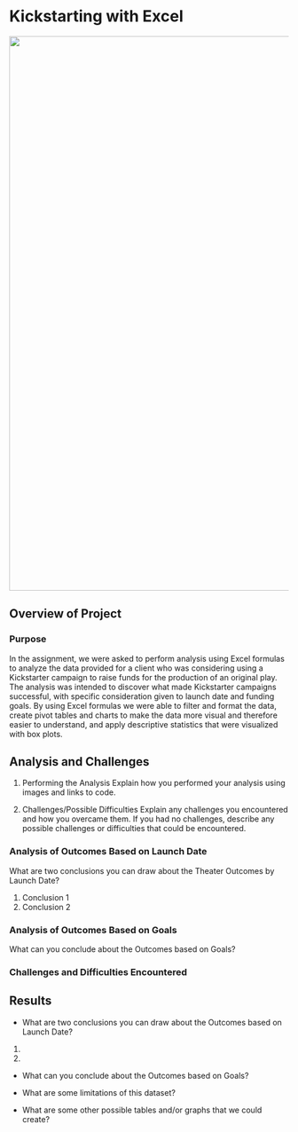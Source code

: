 
# Kickstarting with Excel<!--Photo below by Donald Tong from Pexels-->
<img src="https://github.com/tn64/kickstarter-analysis/blob/main/Resources/pexels-donald-tong-109669.png" width="1000">

## Overview of Project

### Purpose
In the assignment, we were asked to perform analysis using Excel formulas to analyze the data provided for a client who was considering using a Kickstarter campaign to raise funds for the production of an original play. The analysis was intended to discover what made Kickstarter campaigns successful, with specific consideration given to launch date and funding goals. By using Excel formulas we were able to filter and format the data, create pivot tables and charts to make the data more visual and therefore easier to understand, and apply descriptive statistics that were visualized with box plots.

## Analysis and Challenges

1. Performing the Analysis
Explain how you performed your analysis using images and links to code. 

2. Challenges/Possible Difficulties
Explain any challenges you encountered and how you overcame them. If you had no challenges, describe any possible challenges or difficulties that could be encountered.

### Analysis of Outcomes Based on Launch Date
What are two conclusions you can draw about the Theater Outcomes by Launch Date?
1. Conclusion 1
2. Conclusion 2


### Analysis of Outcomes Based on Goals
What can you conclude about the Outcomes based on Goals?

### Challenges and Difficulties Encountered 

## Results

- What are two conclusions you can draw about the Outcomes based on Launch Date?
1. 
2. 

- What can you conclude about the Outcomes based on Goals?

- What are some limitations of this dataset?

- What are some other possible tables and/or graphs that we could create?
